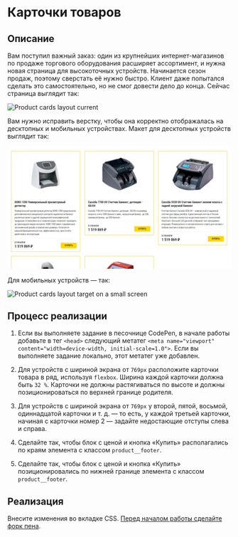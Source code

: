 # Карточки товаров

## Описание

Вам поступил важный заказ: один из крупнейших интернет-магазинов по продаже торгового оборудования расширяет ассортимент, и нужна новая страница для высокоточных устройств. Начинается сезон продаж, поэтому сверстать её нужно быстро. Клиент даже попытался сделать это самостоятельно, но не смог довести дело до конца. Сейчас страница выглядит так: 

![Product cards layout current](../../sources/mobile-graphic-cards-current.jpeg)

Вам нужно исправить верстку, чтобы она корректно отображалась на десктопных и мобильных устройствах. Макет для десктопных устройств выглядит так:

![Product cards layout target](../../sources/mobile-graphic-cards-target.jpeg)

Для мобильных устройств — так:

![Product cards layout target on a small screen](../../sources/mobile-graphic-cards-small.jpeg)

## Процесс реализации
1. Если вы выполняете задание в песочнице CodePen, в начале работы добавьте в тег `<head>` следующий метатег `<meta name="viewport" content="width=device-width, initial-scale=1.0">`. Если вы выполняете задание локально, этот метатег уже добавлен.

2. Для устройств с шириной экрана от `769px` расположите карточки товара в ряд, используя `flexbox`. Ширина каждой карточки должна быть `32 %`. Карточки не должны растягиваться по высоте и должны позиционироваться по верхней границе родителя.

3. Для устройств с шириной экрана от `769px` у второй, пятой, восьмой, одиннадцатой карточки и т. д. — то есть, у каждой третьей карточки, начиная с карточки номер 2 — задайте недостающие отступы слева и справа.
 
4. Сделайте так, чтобы блок с ценой и кнопка «Купить» располагались по краям элемента с классом `product__footer`. 

5. Сделайте так, чтобы блок с ценой и кнопка «Купить» позиционировались по нижней границе элемента с классом `product__footer`.

## Реализация

Внесите изменения во вкладке CSS. [Перед началом работы сделайте форк пена](https://codepen.io/Netology/pen/MOpmYB).
